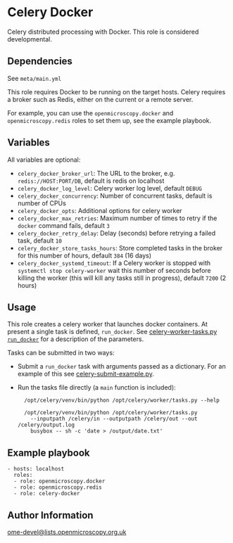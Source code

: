 Celery Docker
=============

Celery distributed processing with Docker.
This role is considered developmental.


Dependencies
------------

See `meta/main.yml`

This role requires Docker to be running on the target hosts.
Celery requires a broker such as Redis, either on the current or a remote server.

For example, you can use the `openmicroscopy.docker` and `openmicroscopy.redis` roles to set them up, see the example playbook.


Variables
---------

All variables are optional:
- `celery_docker_broker_url`: The URL to the broker, e.g. `redis://HOST:PORT/DB`, default is redis on localhost
- `celery_docker_log_level`: Celery worker log level, default `DEBUG`
- `celery_docker_concurrency`: Number of concurrent tasks, default is number of CPUs
- `celery_docker_opts`: Additional options for celery worker
- `celery_docker_max_retries`: Maximum number of times to retry if the `docker` command fails, default `3`
- `celery_docker_retry_delay`: Delay (seconds) before retrying a failed task, default `10`
- `celery_docker_store_tasks_hours`: Store completed tasks in the broker for this number of hours, default `384` (16 days)
- `celery_docker_systemd_timeout`: If a Celery worker is stopped with `systemctl stop celery-worker` wait this number of seconds before killing the worker (this will kill any tasks still in progress), default `7200` (2 hours)


Usage
-----

This role creates a celery worker that launches docker containers.
At present a single task is defined, `run_docker`.
See [celery-worker-tasks.py `run_docker`](files/celery-worker-tasks.py) for a description of the parameters.

Tasks can be submitted in two ways:

- Submit a `run_docker` task with arguments passed as a dictionary.
  For an example of this see [celery-submit-example.py](files/celery-submit-example.py).

- Run the tasks file directly (a `main` function is included):

        /opt/celery/venv/bin/python /opt/celery/worker/tasks.py --help

        /opt/celery/venv/bin/python /opt/celery/worker/tasks.py
          --inputpath /celery/in --outputpath /celery/out --out /celery/output.log
          busybox -- sh -c 'date > /output/date.txt'


Example playbook
----------------

    - hosts: localhost
      roles:
      - role: openmicroscopy.docker
      - role: openmicroscopy.redis
      - role: celery-docker


Author Information
------------------

ome-devel@lists.openmicroscopy.org.uk
